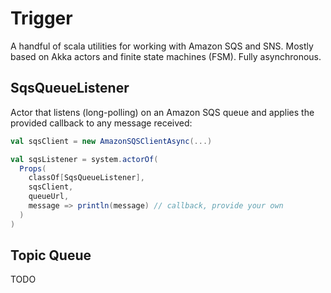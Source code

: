 Trigger
=======

A handful of scala utilities for working with Amazon SQS and SNS. Mostly based on Akka actors and finite state machines (FSM). Fully asynchronous.

SqsQueueListener
----------------
Actor that listens (long-polling) on an Amazon SQS queue and applies the provided callback to any message received:

```scala
val sqsClient = new AmazonSQSClientAsync(...)

val sqsListener = system.actorOf(
  Props(
    classOf[SqsQueueListener], 
    sqsClient, 
    queueUrl, 
    message => println(message) // callback, provide your own
  )
)
```

Topic Queue
-----------
TODO
